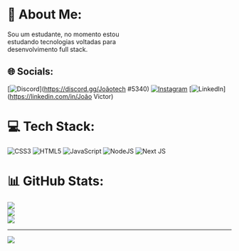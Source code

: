 # 💫 About Me:
Sou um estudante, no momento estou<br>estudando tecnologias voltadas para<br>desenvolvimento full stack.


## 🌐 Socials:
[![Discord](https://img.shields.io/badge/Discord-%237289DA.svg?logo=discord&logoColor=white)](https://discord.gg/Joãotech #5340) [![Instagram](https://img.shields.io/badge/Instagram-%23E4405F.svg?logo=Instagram&logoColor=white)](https://instagram.com/joaovict021) [![LinkedIn](https://img.shields.io/badge/LinkedIn-%230077B5.svg?logo=linkedin&logoColor=white)](https://linkedin.com/in/João Victor) 

# 💻 Tech Stack:
![CSS3](https://img.shields.io/badge/css3-%231572B6.svg?style=flat&logo=css3&logoColor=white) ![HTML5](https://img.shields.io/badge/html5-%23E34F26.svg?style=flat&logo=html5&logoColor=white) ![JavaScript](https://img.shields.io/badge/javascript-%23323330.svg?style=flat&logo=javascript&logoColor=%23F7DF1E) ![NodeJS](https://img.shields.io/badge/node.js-6DA55F?style=flat&logo=node.js&logoColor=white) ![Next JS](https://img.shields.io/badge/Next-black?style=flat&logo=next.js&logoColor=white)
# 📊 GitHub Stats:
![](https://github-readme-stats.vercel.app/api?username=joaovictor0021&theme=vue-dark&hide_border=false&include_all_commits=false&count_private=false)<br/>
![](https://github-readme-streak-stats.herokuapp.com/?user=joaovictor0021&theme=vue-dark&hide_border=false)<br/>
![](https://github-readme-stats.vercel.app/api/top-langs/?username=joaovictor0021&theme=vue-dark&hide_border=false&include_all_commits=false&count_private=false&layout=compact)

---
[![](https://visitcount.itsvg.in/api?id=joaovictor0021&icon=0&color=0)](https://visitcount.itsvg.in)

<!-- Proudly created with GPRM ( https://gprm.itsvg.in ) -->
